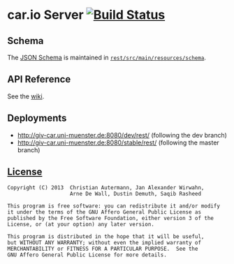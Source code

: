 # car.io Server [![Build Status](https://travis-ci.org/car-io/car.io-server.png)](https://travis-ci.org/car-io/car.io-server) #

## Schema ##

The [JSON Schema](http://json-schema.org/) is maintained in [`rest/src/main/resources/schema`](rest/src/main/resources/schema).

## API Reference ##

See the [wiki](https://github.com/car-io/car.io-server/wiki#api-reference).

## Deployments ##

* http://giv-car.uni-muenster.de:8080/dev/rest/ (following the dev branch)
* http://giv-car.uni-muenster.de:8080/stable/rest/ (following the master branch)

## [License](https://github.com/car-io/car.io-server/blob/master/LICENSE) ##

    Copyright (C) 2013  Christian Autermann, Jan Alexander Wirwahn,
                        Arne De Wall, Dustin Demuth, Saqib Rasheed
    
    This program is free software: you can redistribute it and/or modify
    it under the terms of the GNU Affero General Public License as
    published by the Free Software Foundation, either version 3 of the
    License, or (at your option) any later version.
    
    This program is distributed in the hope that it will be useful,
    but WITHOUT ANY WARRANTY; without even the implied warranty of
    MERCHANTABILITY or FITNESS FOR A PARTICULAR PURPOSE.  See the
    GNU Affero General Public License for more details.
